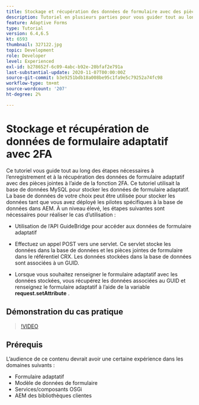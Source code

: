 ```yaml
---
title: Stockage et récupération des données de formulaire avec des pièces jointes de la base de données MySQL
description: Tutoriel en plusieurs parties pour vous guider tout au long des étapes impliquées dans le stockage et la récupération des données de formulaire avec des pièces jointes
feature: Adaptive Forms
type: Tutorial
version: 6.4,6.5
kt: 6593
thumbnail: 327122.jpg
topic: Development
role: Developer
level: Experienced
exl-id: b278652f-6c09-4abc-b92e-20bfaf2e791a
last-substantial-update: 2020-11-07T00:00:00Z
source-git-commit: b3e9251bdb18a008be95c1fa9e5c79252a74fc98
workflow-type: tm+mt
source-wordcount: '207'
ht-degree: 2%

---
```


# Stockage et récupération de données de formulaire adaptatif avec 2FA

Ce tutoriel vous guide tout au long des étapes nécessaires à l’enregistrement et à la récupération des données de formulaire adaptatif avec des pièces jointes à l’aide de la fonction 2FA. Ce tutoriel utilisait la base de données MySQL pour stocker les données de formulaire adaptatif. La base de données de votre choix peut être utilisée pour stocker les données tant que vous avez déployé les pilotes spécifiques à la base de données dans AEM. À un niveau élevé, les étapes suivantes sont nécessaires pour réaliser le cas d’utilisation :

* Utilisation de l’API GuideBridge pour accéder aux données de formulaire adaptatif

* Effectuez un appel POST vers une servlet. Ce servlet stocke les données dans la base de données et les pièces jointes de formulaire dans le référentiel CRX. Les données stockées dans la base de données sont associées à un GUID.

* Lorsque vous souhaitez renseigner le formulaire adaptatif avec les données stockées, vous récupérez les données associées au GUID et renseignez le formulaire adaptatif à l’aide de la variable **request.setAttribute** .

## Démonstration du cas pratique

>[!VIDEO](https://video.tv.adobe.com/v/327122?quality=12&learn=on)

## Prérequis

L’audience de ce contenu devrait avoir une certaine expérience dans les domaines suivants :

* Formulaire adaptatif
* Modèle de données de formulaire
* Services/composants OSGi
* AEM des bibliothèques clientes
